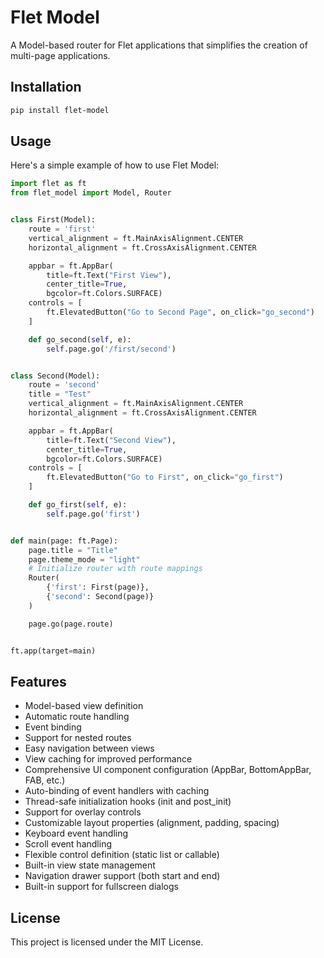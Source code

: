 # Flet Model

A Model-based router for Flet applications that simplifies the creation of multi-page applications.

## Installation

```bash
pip install flet-model
```

## Usage

Here's a simple example of how to use Flet Model:

```python
import flet as ft
from flet_model import Model, Router


class First(Model):
    route = 'first'
    vertical_alignment = ft.MainAxisAlignment.CENTER
    horizontal_alignment = ft.CrossAxisAlignment.CENTER

    appbar = ft.AppBar(
        title=ft.Text("First View"),
        center_title=True,
        bgcolor=ft.Colors.SURFACE)
    controls = [
        ft.ElevatedButton("Go to Second Page", on_click="go_second")
    ]

    def go_second(self, e):
        self.page.go('/first/second')


class Second(Model):
    route = 'second'
    title = "Test"
    vertical_alignment = ft.MainAxisAlignment.CENTER
    horizontal_alignment = ft.CrossAxisAlignment.CENTER

    appbar = ft.AppBar(
        title=ft.Text("Second View"),
        center_title=True,
        bgcolor=ft.Colors.SURFACE)
    controls = [
        ft.ElevatedButton("Go to First", on_click="go_first")
    ]

    def go_first(self, e):
        self.page.go('first')


def main(page: ft.Page):
    page.title = "Title"
    page.theme_mode = "light"
    # Initialize router with route mappings
    Router(
        {'first': First(page)},
        {'second': Second(page)}
    )

    page.go(page.route)


ft.app(target=main)
```

## Features

- Model-based view definition
- Automatic route handling
- Event binding
- Support for nested routes
- Easy navigation between views
- View caching for improved performance
- Comprehensive UI component configuration (AppBar, BottomAppBar, FAB, etc.)
- Auto-binding of event handlers with caching
- Thread-safe initialization hooks (init and post_init)
- Support for overlay controls
- Customizable layout properties (alignment, padding, spacing)
- Keyboard event handling
- Scroll event handling
- Flexible control definition (static list or callable)
- Built-in view state management
- Navigation drawer support (both start and end)
- Built-in support for fullscreen dialogs

## License

This project is licensed under the MIT License.